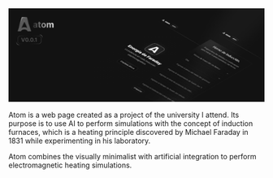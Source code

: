 <img src="/public/images/banner.png"/>

Atom is a web page created as a project of the university I attend. Its purpose is to use AI to perform simulations with the concept of induction furnaces, which is a heating principle discovered by Michael Faraday in 1831 while experimenting in his laboratory.

Atom combines the visually minimalist with artificial integration to perform electromagnetic heating simulations.

